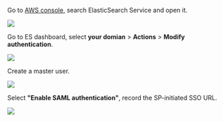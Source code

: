 <IntegrationDetailCard title="Configure AWS ES">

Go to [AWS console](https://console.aws.amazon.com), search ElasticSearch Service and open it.

![](~@imagesZhCn/integration/aws-kibana/1-1.png)

Go to ES dashboard, select **your domian** > **Actions** > **Modify authentication**.

![](~@imagesZhCn/integration/aws-kibana/1-2.png)

Create a master user.

![](~@imagesZhCn/integration/aws-kibana/1-3.png)

Select **"Enable SAML authentication"**, record the SP-initiated SSO URL.

![](~@imagesZhCn/integration/aws-kibana/1-4.png)


</IntegrationDetailCard>
